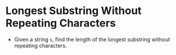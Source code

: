 # Longest Substring Without Repeating Characters

- Given a string `s`, find the length of the longest substring without repeating characters.
